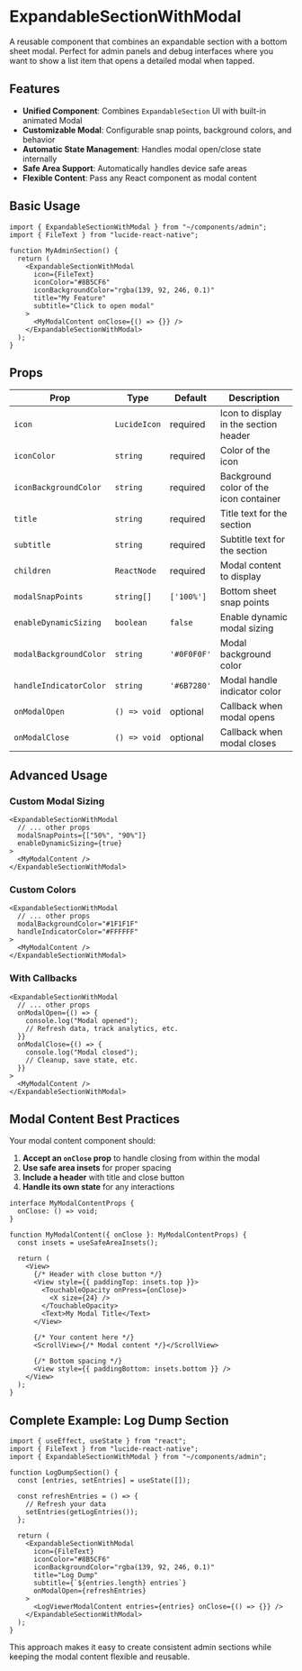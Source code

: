 # ExpandableSectionWithModal

A reusable component that combines an expandable section with a bottom sheet modal. Perfect for admin panels and debug interfaces where you want to show a list item that opens a detailed modal when tapped.

## Features

- **Unified Component**: Combines `ExpandableSection` UI with built-in animated Modal
- **Customizable Modal**: Configurable snap points, background colors, and behavior
- **Automatic State Management**: Handles modal open/close state internally
- **Safe Area Support**: Automatically handles device safe areas
- **Flexible Content**: Pass any React component as modal content

## Basic Usage

```tsx
import { ExpandableSectionWithModal } from "~/components/admin";
import { FileText } from "lucide-react-native";

function MyAdminSection() {
  return (
    <ExpandableSectionWithModal
      icon={FileText}
      iconColor="#8B5CF6"
      iconBackgroundColor="rgba(139, 92, 246, 0.1)"
      title="My Feature"
      subtitle="Click to open modal"
    >
      <MyModalContent onClose={() => {}} />
    </ExpandableSectionWithModal>
  );
}
```

## Props

| Prop                   | Type         | Default     | Description                            |
| ---------------------- | ------------ | ----------- | -------------------------------------- |
| `icon`                 | `LucideIcon` | required    | Icon to display in the section header  |
| `iconColor`            | `string`     | required    | Color of the icon                      |
| `iconBackgroundColor`  | `string`     | required    | Background color of the icon container |
| `title`                | `string`     | required    | Title text for the section             |
| `subtitle`             | `string`     | required    | Subtitle text for the section          |
| `children`             | `ReactNode`  | required    | Modal content to display               |
| `modalSnapPoints`      | `string[]`   | `['100%']`  | Bottom sheet snap points               |
| `enableDynamicSizing`  | `boolean`    | `false`     | Enable dynamic modal sizing            |
| `modalBackgroundColor` | `string`     | `'#0F0F0F'` | Modal background color                 |
| `handleIndicatorColor` | `string`     | `'#6B7280'` | Modal handle indicator color           |
| `onModalOpen`          | `() => void` | optional    | Callback when modal opens              |
| `onModalClose`         | `() => void` | optional    | Callback when modal closes             |

## Advanced Usage

### Custom Modal Sizing

```tsx
<ExpandableSectionWithModal
  // ... other props
  modalSnapPoints={["50%", "90%"]}
  enableDynamicSizing={true}
>
  <MyModalContent />
</ExpandableSectionWithModal>
```

### Custom Colors

```tsx
<ExpandableSectionWithModal
  // ... other props
  modalBackgroundColor="#1F1F1F"
  handleIndicatorColor="#FFFFFF"
>
  <MyModalContent />
</ExpandableSectionWithModal>
```

### With Callbacks

```tsx
<ExpandableSectionWithModal
  // ... other props
  onModalOpen={() => {
    console.log("Modal opened");
    // Refresh data, track analytics, etc.
  }}
  onModalClose={() => {
    console.log("Modal closed");
    // Cleanup, save state, etc.
  }}
>
  <MyModalContent />
</ExpandableSectionWithModal>
```

## Modal Content Best Practices

Your modal content component should:

1. **Accept an `onClose` prop** to handle closing from within the modal
2. **Use safe area insets** for proper spacing
3. **Include a header** with title and close button
4. **Handle its own state** for any interactions

```tsx
interface MyModalContentProps {
  onClose: () => void;
}

function MyModalContent({ onClose }: MyModalContentProps) {
  const insets = useSafeAreaInsets();

  return (
    <View>
      {/* Header with close button */}
      <View style={{ paddingTop: insets.top }}>
        <TouchableOpacity onPress={onClose}>
          <X size={24} />
        </TouchableOpacity>
        <Text>My Modal Title</Text>
      </View>

      {/* Your content here */}
      <ScrollView>{/* Modal content */}</ScrollView>

      {/* Bottom spacing */}
      <View style={{ paddingBottom: insets.bottom }} />
    </View>
  );
}
```

## Complete Example: Log Dump Section

```tsx
import { useEffect, useState } from "react";
import { FileText } from "lucide-react-native";
import { ExpandableSectionWithModal } from "~/components/admin";

function LogDumpSection() {
  const [entries, setEntries] = useState([]);

  const refreshEntries = () => {
    // Refresh your data
    setEntries(getLogEntries());
  };

  return (
    <ExpandableSectionWithModal
      icon={FileText}
      iconColor="#8B5CF6"
      iconBackgroundColor="rgba(139, 92, 246, 0.1)"
      title="Log Dump"
      subtitle={`${entries.length} entries`}
      onModalOpen={refreshEntries}
    >
      <LogViewerModalContent entries={entries} onClose={() => {}} />
    </ExpandableSectionWithModal>
  );
}
```

This approach makes it easy to create consistent admin sections while keeping the modal content flexible and reusable.
